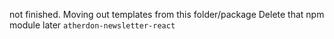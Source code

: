 not finished.
Moving out templates from this folder/package
Delete that npm module later `atherdon-newsletter-react`